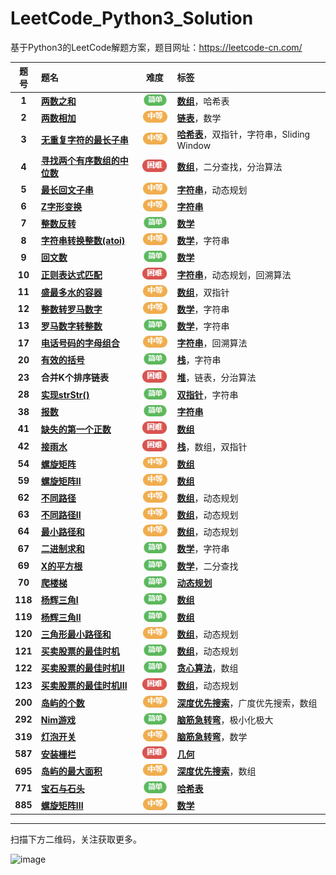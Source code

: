 # LeetCode_Python3_Solution

基于Python3的LeetCode解题方案，题目网址：https://leetcode-cn.com/


| 题号 | 题名 |难度| 标签 |
| :------:| :------| :------: | :------|
| **1**|  [**两数之和**](https://github.com/Anfany/LeetCode_Python3_Solution/blob/master/%E6%95%B0%E7%BB%84/1%20%E4%B8%A4%E6%95%B0%E4%B9%8B%E5%92%8C.md)| ![image](https://github.com/Anfany/LeetCode_Python3_Solution/blob/master/1easy.png)| [**数组**](https://github.com/Anfany/LeetCode_Python3_Solution/tree/master/%E6%95%B0%E7%BB%84)，哈希表|
| **2**|  [**两数相加**](https://github.com/Anfany/LeetCode_Python3_Solution/blob/master/%E9%93%BE%E8%A1%A8/2%20%E4%B8%A4%E6%95%B0%E7%9B%B8%E5%8A%A0.md)| ![image](https://github.com/Anfany/LeetCode_Python3_Solution/blob/master/2middle.png)| [**链表**](https://github.com/Anfany/LeetCode_Python3_Solution/tree/master/%E9%93%BE%E8%A1%A8)，数学|
| **3**|  [**无重复字符的最长子串**](https://github.com/Anfany/LeetCode_Python3_Solution/blob/master/%E5%93%88%E5%B8%8C%E8%A1%A8/3%20%E6%97%A0%E9%87%8D%E5%A4%8D%E5%AD%97%E7%AC%A6%E7%9A%84%E6%9C%80%E9%95%BF%E5%AD%90%E4%B8%B2.md)| ![image](https://github.com/Anfany/LeetCode_Python3_Solution/blob/master/2middle.png)| [**哈希表**](https://github.com/Anfany/LeetCode_Python3_Solution/tree/master/%E5%93%88%E5%B8%8C%E8%A1%A8)，双指针，字符串，Sliding Window|
| **4**|  [**寻找两个有序数组的中位数**](https://github.com/Anfany/LeetCode_Python3_Solution/blob/master/%E6%95%B0%E7%BB%84/4%20%E5%AF%BB%E6%89%BE%E4%B8%A4%E4%B8%AA%E6%9C%89%E5%BA%8F%E6%95%B0%E7%BB%84%E7%9A%84%E4%B8%AD%E4%BD%8D%E6%95%B0.md)| ![image](https://github.com/Anfany/LeetCode_Python3_Solution/blob/master/3hard.png)| [**数组**](https://github.com/Anfany/LeetCode_Python3_Solution/tree/master/%E6%95%B0%E7%BB%84)，二分查找，分治算法|
| **5** | [**最长回文子串**](https://github.com/Anfany/LeetCode_Python3_Solution/blob/master/%E5%AD%97%E7%AC%A6%E4%B8%B2/5%20%E6%9C%80%E9%95%BF%E5%9B%9E%E6%96%87%E5%AD%90%E4%B8%B2.md)| ![image](https://github.com/Anfany/LeetCode_Python3_Solution/blob/master/2middle.png)| [**字符串**](https://github.com/Anfany/LeetCode_Python3_Solution/tree/master/%E5%AD%97%E7%AC%A6%E4%B8%B2)，动态规划|
| **6** | [**Z字形变换**](https://github.com/Anfany/LeetCode_Python3_Solution/blob/master/%E5%AD%97%E7%AC%A6%E4%B8%B2/6%20Z%E5%AD%97%E5%BD%A2%E5%8F%98%E6%8D%A2.md)| ![image](https://github.com/Anfany/LeetCode_Python3_Solution/blob/master/2middle.png)| [**字符串**](https://github.com/Anfany/LeetCode_Python3_Solution/tree/master/%E5%AD%97%E7%AC%A6%E4%B8%B2)|
| **7**|  [**整数反转**](https://github.com/Anfany/LeetCode_Python3_Solution/blob/master/%E6%95%B0%E5%AD%A6/7%20%E6%95%B4%E6%95%B0%E5%8F%8D%E8%BD%AC.md)| ![image](https://github.com/Anfany/LeetCode_Python3_Solution/blob/master/1easy.png)| [**数学**](https://github.com/Anfany/LeetCode_Python3_Solution/tree/master/%E6%95%B0%E5%AD%A6)|
| **8**|  [**字符串转换整数(atoi)**](https://github.com/Anfany/LeetCode_Python3_Solution/blob/master/%E6%95%B0%E5%AD%A6/8%20%E5%AD%97%E7%AC%A6%E4%B8%B2%E8%BD%AC%E6%95%B4%E6%95%B0(atoi).md)| ![image](https://github.com/Anfany/LeetCode_Python3_Solution/blob/master/2middle.png)| [**数学**](https://github.com/Anfany/LeetCode_Python3_Solution/tree/master/%E6%95%B0%E5%AD%A6)，字符串|
| **9**|  [**回文数**](https://github.com/Anfany/LeetCode_Python3_Solution/blob/master/%E6%95%B0%E5%AD%A6/9%20%E5%9B%9E%E6%96%87%E6%95%B0.md)| ![image](https://github.com/Anfany/LeetCode_Python3_Solution/blob/master/1easy.png)| [**数学**](https://github.com/Anfany/LeetCode_Python3_Solution/tree/master/%E6%95%B0%E5%AD%A6)|
| **10** | [**正则表达式匹配**]()| ![image](https://github.com/Anfany/LeetCode_Python3_Solution/blob/master/3hard.png)| [**字符串**](https://github.com/Anfany/LeetCode_Python3_Solution/tree/master/%E5%AD%97%E7%AC%A6%E4%B8%B2)，动态规划，回溯算法|
| **11** |  [**盛最多水的容器**]()| ![image](https://github.com/Anfany/LeetCode_Python3_Solution/blob/master/2middle.png)| [**数组**](https://github.com/Anfany/LeetCode_Python3_Solution/tree/master/%E6%95%B0%E7%BB%84)，双指针|
| **12**|  [**整数转罗马数字**](https://github.com/Anfany/LeetCode_Python3_Solution/blob/master/%E6%95%B0%E5%AD%A6/12%20%E6%95%B4%E6%95%B0%E8%BD%AC%E7%BD%97%E9%A9%AC%E6%95%B0%E5%AD%97.md)| ![image](https://github.com/Anfany/LeetCode_Python3_Solution/blob/master/2middle.png)| [**数学**](https://github.com/Anfany/LeetCode_Python3_Solution/tree/master/%E6%95%B0%E5%AD%A6)，字符串|
| **13**|  [**罗马数字转整数**](https://github.com/Anfany/LeetCode_Python3_Solution/blob/master/%E6%95%B0%E5%AD%A6/13%20%E7%BD%97%E9%A9%AC%E6%95%B0%E5%AD%97%E8%BD%AC%E6%95%B4%E6%95%B0.md)| ![image](https://github.com/Anfany/LeetCode_Python3_Solution/blob/master/1easy.png)| [**数学**](https://github.com/Anfany/LeetCode_Python3_Solution/tree/master/%E6%95%B0%E5%AD%A6)，字符串|
| **17** | [**电话号码的字母组合**](https://github.com/Anfany/LeetCode_Python3_Solution/blob/master/%E5%AD%97%E7%AC%A6%E4%B8%B2/17%20%E7%94%B5%E8%AF%9D%E5%8F%B7%E7%A0%81%E7%9A%84%E5%AD%97%E6%AF%8D%E7%BB%84%E5%90%88.md)| ![image](https://github.com/Anfany/LeetCode_Python3_Solution/blob/master/2middle.png)| [**字符串**](https://github.com/Anfany/LeetCode_Python3_Solution/tree/master/%E5%AD%97%E7%AC%A6%E4%B8%B2)，回溯算法|
| **20**|  [**有效的括号**](https://github.com/Anfany/LeetCode_Python3_Solution/blob/master/%E6%A0%88/20%20%E6%9C%89%E6%95%88%E7%9A%84%E6%8B%AC%E5%8F%B7.md)| ![image](https://github.com/Anfany/LeetCode_Python3_Solution/blob/master/1easy.png)| [**栈**](https://github.com/Anfany/LeetCode_Python3_Solution/tree/master/%E6%A0%88)，字符串|
| **23** |  **合并K个排序链表**| ![image](https://github.com/Anfany/LeetCode_Python3_Solution/blob/master/3hard.png)| [**堆**](https://github.com/Anfany/LeetCode_Python3_Solution/tree/master/%E5%A0%86)，链表，分治算法|
| **28** | [**实现strStr()**](https://github.com/Anfany/LeetCode_Python3_Solution/blob/master/%E5%8F%8C%E6%8C%87%E9%92%88/28%20%E5%AE%9E%E7%8E%B0strStr().md)| ![image](https://github.com/Anfany/LeetCode_Python3_Solution/blob/master/1easy.png)| [**双指针**](https://github.com/Anfany/LeetCode_Python3_Solution/tree/master/%E5%8F%8C%E6%8C%87%E9%92%88)，字符串|
| **38** | [**报数**](https://github.com/Anfany/LeetCode_Python3_Solution/blob/master/%E5%AD%97%E7%AC%A6%E4%B8%B2/38%20%E6%8A%A5%E6%95%B0.md)| ![image](https://github.com/Anfany/LeetCode_Python3_Solution/blob/master/1easy.png)| [**字符串**](https://github.com/Anfany/LeetCode_Python3_Solution/tree/master/%E5%AD%97%E7%AC%A6%E4%B8%B2)|
| **41** |  [**缺失的第一个正数**](https://github.com/Anfany/LeetCode_Python3_Solution/blob/master/%E6%95%B0%E7%BB%84/41%20%E7%BC%BA%E5%A4%B1%E7%9A%84%E7%AC%AC%E4%B8%80%E4%B8%AA%E6%AD%A3%E6%95%B0.md)| ![image](https://github.com/Anfany/LeetCode_Python3_Solution/blob/master/3hard.png)| [**数组**](https://github.com/Anfany/LeetCode_Python3_Solution/tree/master/%E6%95%B0%E7%BB%84)|
| **42** |  [**接雨水**](https://github.com/Anfany/LeetCode_Python3_Solution/blob/master/%E6%A0%88/42%20%E6%8E%A5%E9%9B%A8%E6%B0%B4.md)| ![image](https://github.com/Anfany/LeetCode_Python3_Solution/blob/master/3hard.png)| [**栈**](https://github.com/Anfany/LeetCode_Python3_Solution/tree/master/%E6%A0%88)，数组，双指针|
| **54** |  [**螺旋矩阵**](https://github.com/Anfany/LeetCode_Python3_Solution/blob/master/%E6%95%B0%E7%BB%84/54%20%E8%9E%BA%E6%97%8B%E7%9F%A9%E9%98%B5.md)| ![image](https://github.com/Anfany/LeetCode_Python3_Solution/blob/master/2middle.png)| [**数组**](https://github.com/Anfany/LeetCode_Python3_Solution/tree/master/%E6%95%B0%E7%BB%84)|
| **59** |  [**螺旋矩阵II**](https://github.com/Anfany/LeetCode_Python3_Solution/blob/master/%E6%95%B0%E7%BB%84/59%20%E8%9E%BA%E6%97%8B%E7%9F%A9%E9%98%B5II.md)| ![image](https://github.com/Anfany/LeetCode_Python3_Solution/blob/master/2middle.png)| [**数组**](https://github.com/Anfany/LeetCode_Python3_Solution/tree/master/%E6%95%B0%E7%BB%84)|
| **62** |  [**不同路径**](https://github.com/Anfany/LeetCode_Python3_Solution/blob/master/%E6%95%B0%E7%BB%84/62%20%E4%B8%8D%E5%90%8C%E8%B7%AF%E5%BE%84.md)| ![image](https://github.com/Anfany/LeetCode_Python3_Solution/blob/master/2middle.png)| [**数组**](https://github.com/Anfany/LeetCode_Python3_Solution/tree/master/%E6%95%B0%E7%BB%84)，动态规划|
| **63** |  [**不同路径II**](https://github.com/Anfany/LeetCode_Python3_Solution/blob/master/%E6%95%B0%E7%BB%84/63%20%E4%B8%8D%E5%90%8C%E8%B7%AF%E5%BE%84II.md)| ![image](https://github.com/Anfany/LeetCode_Python3_Solution/blob/master/2middle.png)| [**数组**](https://github.com/Anfany/LeetCode_Python3_Solution/tree/master/%E6%95%B0%E7%BB%84)，动态规划|
| **64** |  [**最小路径和**](https://github.com/Anfany/LeetCode_Python3_Solution/blob/master/%E6%95%B0%E7%BB%84/64%20%E6%9C%80%E5%B0%8F%E8%B7%AF%E5%BE%84%E5%92%8C.md)| ![image](https://github.com/Anfany/LeetCode_Python3_Solution/blob/master/2middle.png)| [**数组**](https://github.com/Anfany/LeetCode_Python3_Solution/tree/master/%E6%95%B0%E7%BB%84)，动态规划|
| **67** |  [**二进制求和**](https://github.com/Anfany/LeetCode_Python3_Solution/blob/master/%E6%95%B0%E5%AD%A6/67%20%E4%BA%8C%E8%BF%9B%E5%88%B6%E6%B1%82%E5%92%8C.md)| ![image](https://github.com/Anfany/LeetCode_Python3_Solution/blob/master/1easy.png)| [**数学**](https://github.com/Anfany/LeetCode_Python3_Solution/tree/master/%E6%95%B0%E5%AD%A6)，字符串|
| **69** |  [**X的平方根**](https://github.com/Anfany/LeetCode_Python3_Solution/blob/master/%E6%95%B0%E5%AD%A6/69%20X%E7%9A%84%E5%B9%B3%E6%96%B9%E6%A0%B9.md)| ![image](https://github.com/Anfany/LeetCode_Python3_Solution/blob/master/1easy.png)| [**数学**](https://github.com/Anfany/LeetCode_Python3_Solution/tree/master/%E6%95%B0%E5%AD%A6)，二分查找|
| **70** |  [**爬楼梯**](https://github.com/Anfany/LeetCode_Python3_Solution/blob/master/%E5%8A%A8%E6%80%81%E8%A7%84%E5%88%92/70%20%E7%88%AC%E6%A5%BC%E6%A2%AF.md)| ![image](https://github.com/Anfany/LeetCode_Python3_Solution/blob/master/1easy.png)| [**动态规划**](https://github.com/Anfany/LeetCode_Python3_Solution/tree/master/%E5%8A%A8%E6%80%81%E8%A7%84%E5%88%92)|
| **118** |  [**杨辉三角I**](https://github.com/Anfany/LeetCode_Python3_Solution/blob/master/%E6%95%B0%E7%BB%84/118%20%E6%9D%A8%E8%BE%89%E4%B8%89%E8%A7%92I.md)| ![image](https://github.com/Anfany/LeetCode_Python3_Solution/blob/master/1easy.png)| [**数组**](https://github.com/Anfany/LeetCode_Python3_Solution/tree/master/%E6%95%B0%E7%BB%84)|
| **119** |  [**杨辉三角II**](https://github.com/Anfany/LeetCode_Python3_Solution/blob/master/%E6%95%B0%E7%BB%84/119%20%E6%9D%A8%E8%BE%89%E4%B8%89%E8%A7%92II.md)| ![image](https://github.com/Anfany/LeetCode_Python3_Solution/blob/master/1easy.png)| [**数组**](https://github.com/Anfany/LeetCode_Python3_Solution/tree/master/%E6%95%B0%E7%BB%84)|
| **120** |  [**三角形最小路径和**](https://github.com/Anfany/LeetCode_Python3_Solution/blob/master/%E6%95%B0%E7%BB%84/120%20%E4%B8%89%E8%A7%92%E5%BD%A2%E6%9C%80%E5%B0%8F%E8%B7%AF%E5%BE%84%E5%92%8C.md)| ![image](https://github.com/Anfany/LeetCode_Python3_Solution/blob/master/2middle.png)| [**数组**](https://github.com/Anfany/LeetCode_Python3_Solution/tree/master/%E6%95%B0%E7%BB%84)，动态规划|
| **121** |  [**买卖股票的最佳时机**](https://github.com/Anfany/LeetCode_Python3_Solution/blob/master/%E6%95%B0%E7%BB%84/121%20%E4%B9%B0%E5%8D%96%E8%82%A1%E7%A5%A8%E7%9A%84%E6%9C%80%E4%BD%B3%E6%97%B6%E6%9C%BA.md)| ![image](https://github.com/Anfany/LeetCode_Python3_Solution/blob/master/1easy.png)| [**数组**](https://github.com/Anfany/LeetCode_Python3_Solution/tree/master/%E6%95%B0%E7%BB%84)，动态规划|
| **122** |  [**买卖股票的最佳时机II**](https://github.com/Anfany/LeetCode_Python3_Solution/blob/master/%E8%B4%AA%E5%BF%83%E7%AE%97%E6%B3%95/122%20%E4%B9%B0%E5%8D%96%E8%82%A1%E7%A5%A8%E7%9A%84%E6%9C%80%E4%BD%B3%E6%97%B6%E6%9C%BAII.md)| ![image](https://github.com/Anfany/LeetCode_Python3_Solution/blob/master/1easy.png)| [**贪心算法**](https://github.com/Anfany/LeetCode_Python3_Solution/tree/master/%E8%B4%AA%E5%BF%83%E7%AE%97%E6%B3%95)，数组|
| **123** |  [**买卖股票的最佳时机III**](https://github.com/Anfany/LeetCode_Python3_Solution/blob/master/%E6%95%B0%E7%BB%84/123%20%E4%B9%B0%E5%8D%96%E8%82%A1%E7%A5%A8%E7%9A%84%E6%9C%80%E4%BD%B3%E6%97%B6%E6%9C%BAIII.md)| ![image](https://github.com/Anfany/LeetCode_Python3_Solution/blob/master/3hard.png)| [**数组**](https://github.com/Anfany/LeetCode_Python3_Solution/tree/master/%E6%95%B0%E7%BB%84)，动态规划|
| **200** |  [**岛屿的个数**](https://github.com/Anfany/LeetCode_Python3_Solution/blob/master/%E6%B7%B1%E5%BA%A6%E4%BC%98%E5%85%88%E6%90%9C%E7%B4%A2/200%20%E5%B2%9B%E5%B1%BF%E7%9A%84%E4%B8%AA%E6%95%B0.md)| ![image](https://github.com/Anfany/LeetCode_Python3_Solution/blob/master/2middle.png)| [**深度优先搜索**](https://github.com/Anfany/LeetCode_Python3_Solution/tree/master/%E6%B7%B1%E5%BA%A6%E4%BC%98%E5%85%88%E6%90%9C%E7%B4%A2)，广度优先搜索，数组|
| **292** |  [**Nim游戏**](https://github.com/Anfany/LeetCode_Python3_Solution/blob/master/%E8%84%91%E7%AD%8B%E6%80%A5%E8%BD%AC%E5%BC%AF/292%20Nim%E6%B8%B8%E6%88%8F.md)| ![image](https://github.com/Anfany/LeetCode_Python3_Solution/blob/master/1easy.png)| [**脑筋急转弯**](https://github.com/Anfany/LeetCode_Python3_Solution/blob/master/%E8%84%91%E7%AD%8B%E6%80%A5%E8%BD%AC%E5%BC%AF)，极小化极大|
| **319** |  [**灯泡开关**](https://github.com/Anfany/LeetCode_Python3_Solution/blob/master/%E8%84%91%E7%AD%8B%E6%80%A5%E8%BD%AC%E5%BC%AF/319%20%E7%81%AF%E6%B3%A1%E5%BC%80%E5%85%B3.md)| ![image](https://github.com/Anfany/LeetCode_Python3_Solution/blob/master/2middle.png)| [**脑筋急转弯**](https://github.com/Anfany/LeetCode_Python3_Solution/blob/master/%E8%84%91%E7%AD%8B%E6%80%A5%E8%BD%AC%E5%BC%AF)，数学|
| **587** |  [**安装栅栏**](https://github.com/Anfany/LeetCode_Python3_Solution/blob/master/%E5%87%A0%E4%BD%95/587%20%E5%AE%89%E8%A3%85%E6%A0%85%E6%A0%8F.md)| ![image](https://github.com/Anfany/LeetCode_Python3_Solution/blob/master/3hard.png)| [**几何**](https://github.com/Anfany/LeetCode_Python3_Solution/blob/master/%E5%87%A0%E4%BD%95)|
| **695** |  [**岛屿的最大面积**](https://github.com/Anfany/LeetCode_Python3_Solution/blob/master/%E6%B7%B1%E5%BA%A6%E4%BC%98%E5%85%88%E6%90%9C%E7%B4%A2/695%20%E5%B2%9B%E5%B1%BF%E7%9A%84%E6%9C%80%E5%A4%A7%E9%9D%A2%E7%A7%AF.md)| ![image](https://github.com/Anfany/LeetCode_Python3_Solution/blob/master/2middle.png)| [**深度优先搜索**](https://github.com/Anfany/LeetCode_Python3_Solution/tree/master/%E6%B7%B1%E5%BA%A6%E4%BC%98%E5%85%88%E6%90%9C%E7%B4%A2)，数组|
| **771**|  [**宝石与石头**](https://github.com/Anfany/LeetCode_Python3_Solution/blob/master/%E5%93%88%E5%B8%8C%E8%A1%A8/771%20%E5%AE%9D%E7%9F%B3%E4%B8%8E%E7%9F%B3%E5%A4%B4.md)| ![image](https://github.com/Anfany/LeetCode_Python3_Solution/blob/master/1easy.png)| [**哈希表**](https://github.com/Anfany/LeetCode_Python3_Solution/tree/master/%E5%93%88%E5%B8%8C%E8%A1%A8)|
| **885** |  [**螺旋矩阵III**](https://github.com/Anfany/LeetCode_Python3_Solution/blob/master/%E6%95%B0%E5%AD%A6/885%20%E8%9E%BA%E6%97%8B%E7%9F%A9%E9%98%B5III.md)| ![image](https://github.com/Anfany/LeetCode_Python3_Solution/blob/master/2middle.png)| [**数学**](https://github.com/Anfany/LeetCode_Python3_Solution/tree/master/%E6%95%B0%E5%AD%A6)|


------------
扫描下方二维码，关注获取更多。

![image](https://github.com/Anfany/Machine-Learning-for-Beginner-by-Python3/blob/master/pythonfan_anfany.jpg)


